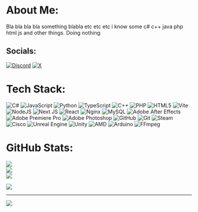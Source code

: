 # About Me:
Bla bla bla bla something blabla etc etc etc i know some c# c++ java php html js and other things. Doing nothing


## Socials:
[![Discord](https://img.shields.io/badge/Discord-%237289DA.svg?logo=discord&logoColor=white)](https://discord.gg/896838377817653258) [![X](https://img.shields.io/badge/X-black.svg?logo=X&logoColor=white)](https://x.com/enesyvl) 

# Tech Stack:
![C#](https://img.shields.io/badge/c%23-%23239120.svg?style=flat&logo=csharp&logoColor=white) ![JavaScript](https://img.shields.io/badge/javascript-%23323330.svg?style=flat&logo=javascript&logoColor=%23F7DF1E) ![Python](https://img.shields.io/badge/python-3670A0?style=flat&logo=python&logoColor=ffdd54) ![TypeScript](https://img.shields.io/badge/typescript-%23007ACC.svg?style=flat&logo=typescript&logoColor=white) ![C++](https://img.shields.io/badge/c++-%2300599C.svg?style=flat&logo=c%2B%2B&logoColor=white) ![PHP](https://img.shields.io/badge/php-%23777BB4.svg?style=flat&logo=php&logoColor=white) ![HTML5](https://img.shields.io/badge/html5-%23E34F26.svg?style=flat&logo=html5&logoColor=white) ![Vite](https://img.shields.io/badge/vite-%23646CFF.svg?style=flat&logo=vite&logoColor=white) ![NodeJS](https://img.shields.io/badge/node.js-6DA55F?style=flat&logo=node.js&logoColor=white) ![Next JS](https://img.shields.io/badge/Next-black?style=flat&logo=next.js&logoColor=white) ![React](https://img.shields.io/badge/react-%2320232a.svg?style=flat&logo=react&logoColor=%2361DAFB) ![Nginx](https://img.shields.io/badge/nginx-%23009639.svg?style=flat&logo=nginx&logoColor=white) ![MySQL](https://img.shields.io/badge/mysql-4479A1.svg?style=flat&logo=mysql&logoColor=white) ![Adobe After Effects](https://img.shields.io/badge/Adobe%20After%20Effects-9999FF.svg?style=flat&logo=Adobe%20After%20Effects&logoColor=white) ![Adobe Premiere Pro](https://img.shields.io/badge/Adobe%20Premiere%20Pro-9999FF.svg?style=flat&logo=Adobe%20Premiere%20Pro&logoColor=white) ![Adobe Photoshop](https://img.shields.io/badge/adobe%20photoshop-%2331A8FF.svg?style=flat&logo=adobe%20photoshop&logoColor=white) ![GitHub](https://img.shields.io/badge/github-%23121011.svg?style=flat&logo=github&logoColor=white) ![Git](https://img.shields.io/badge/git-%23F05033.svg?style=flat&logo=git&logoColor=white) ![Steam](https://img.shields.io/badge/steam-%23000000.svg?style=flat&logo=steam&logoColor=white) ![Cisco](https://img.shields.io/badge/cisco-%23049fd9.svg?style=flat&logo=cisco&logoColor=black) ![Unreal Engine](https://img.shields.io/badge/unrealengine-%23313131.svg?style=flat&logo=unrealengine&logoColor=white) ![Unity](https://img.shields.io/badge/unity-%23000000.svg?style=flat&logo=unity&logoColor=white) ![AMD](https://img.shields.io/badge/AMD-%23000000.svg?style=flat&logo=amd&logoColor=white) ![Arduino](https://img.shields.io/badge/-Arduino-00979D?style=flat&logo=Arduino&logoColor=white) ![FFmpeg](https://shields.io/badge/FFmpeg-%23171717.svg?logo=ffmpeg&style=flat&labelColor=171717&logoColor=5cb85c)
# GitHub Stats:
![](https://github-readme-stats.vercel.app/api?username=enesyvl&theme=shadow_green&hide_border=false&include_all_commits=false&count_private=true)<br/>
![](https://nirzak-streak-stats.vercel.app/?user=enesyvl&theme=shadow_green&hide_border=false)<br/>
![](https://github-readme-stats.vercel.app/api/top-langs/?username=enesyvl&theme=shadow_green&hide_border=false&include_all_commits=false&count_private=true&layout=compact)

![](https://quotes-github-readme.vercel.app/api?type=horizontal&theme=merko)

---
[![](https://visitcount.itsvg.in/api?id=enesyvl&icon=0&color=0)](https://visitcount.itsvg.in)

